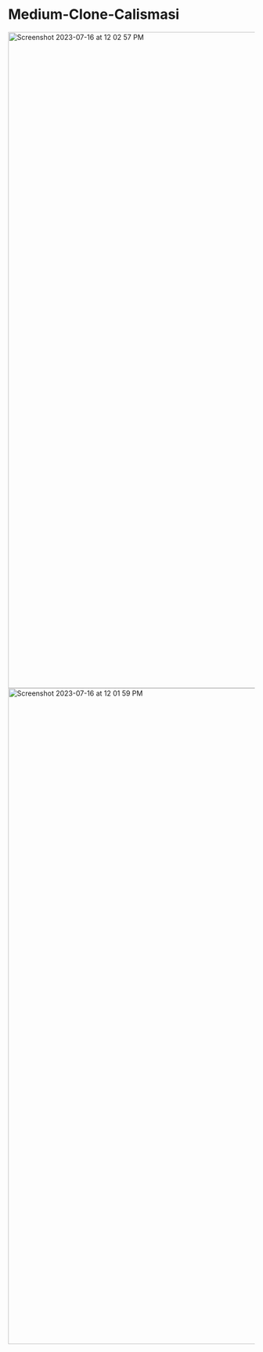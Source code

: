 # Medium-Clone-Calismasi

<img width="1337" alt="Screenshot 2023-07-16 at 12 02 57 PM" src="https://github.com/sevketugurel/Medium-Clone-Calismasi/assets/118289177/f913519e-a113-4e5d-af3c-55524f371bdf">
<img width="1337" alt="Screenshot 2023-07-16 at 12 01 59 PM" src="https://github.com/sevketugurel/Medium-Clone-Calismasi/assets/118289177/af1dc451-d1ad-4ba2-9ab5-15ed31d72b8b">
